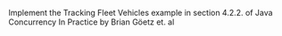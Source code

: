 Implement the Tracking Fleet Vehicles example in section 4.2.2. of Java Concurrency In Practice by Brian Göetz et. al
